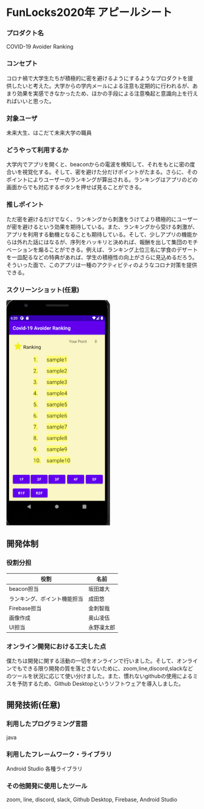 # FunLocks2020年 アピールシート

### プロダクト名
COVID-19 Avoider Ranking

### コンセプト
コロナ禍で大学生たちが積極的に密を避けるようにするようなプロダクトを提供したいと考えた。大学からの学内メールによる注意も定期的に行われるが、あまり効果を実感できなかったため、ほかの手段による注意喚起と意識向上を行えればいいと思った。

### 対象ユーザ
未来大生、はこだて未来大学の職員

### どうやって利用するか
大学内でアプリを開くと、beaconからの電波を検知して、それをもとに密の度合いを視覚化する。そして、密を避けた分だけポイントがたまる。さらに、そのポイントによりユーザーのランキングが算出される。ランキングはアプリのどの画面からでも対応するボタンを押せば見ることができる。

### 推しポイント
ただ密を避けるだけでなく、ランキングから刺激をうけてより積極的にユーザーが密を避けるという効果を期待している。また、ランキングから受ける刺激が、アプリを利用する動機となることも期待している。そして、少しアプリの機能からは外れた話にはなるが、序列をハッキリと決めれば、報酬を出して集団のモチベーションを煽ることができる。例えば、ランキング上位三名に学食のデザートを一皿配るなどの特典があれば、学生の積極性の向上がさらに見込めるだろう。そういった面で、このアプリは一種のアクティビティのようなコロナ対策を提供できる。

### スクリーンショット(任意)
![ランキング表示画面](img/ranking_ui.PNG)

## 開発体制
### 役割分担
|役割|名前
|--|--
beacon担当|坂田雄大
ランキング、ポイント機能担当|成田悠
Firebase担当|金刺智哉
画像作成|奥山凌伍
UI担当|永野凜太郎

### オンライン開発における工夫した点
僕たちは開発に関する活動の一切をオンラインで行いました。そして、オンラインでもできる限り開発の質を落とさないために、zoom,line,discord,slackなどのツールを状況に応じて使い分けました。また、慣れないgithubの使用によるミスを予防するため、Github Desktopというソフトウェアを導入しました。

## 開発技術(任意)
### 利用したプログラミング言語
java

### 利用したフレームワーク・ライブラリ
Android Studio 各種ライブラリ

### その他開発に使用したツール
zoom, line, discord, slack, Github Desktop, Firebase, Android Studio
